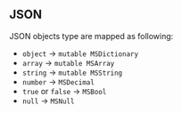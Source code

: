 JSON
----

JSON objects type are mapped as following:

 - `object` -> `mutable MSDictionary`
 - `array` -> `mutable MSArray`
 - `string` -> `mutable MSString`
 - `number` -> `MSDecimal`
 - `true` or `false` -> `MSBool`
 - `null` -> `MSNull`

